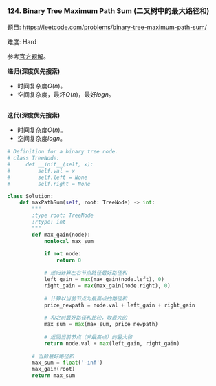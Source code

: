 ### 124. Binary Tree Maximum Path Sum (二叉树中的最大路径和)

题目:
<https://leetcode.com/problems/binary-tree-maximum-path-sum/>


难度:   Hard

参考[官方题解](https://leetcode-cn.com/problems/binary-tree-maximum-path-sum/solution/er-cha-shu-de-zui-da-lu-jing-he-by-leetcode/)。


**递归(深度优先搜索)**

- 时间复杂度$O(n)$。
- 空间复杂度，最坏$O(n)$，最好$logn$。

```python

```

**迭代(深度优先搜索)**

- 时间复杂度$O(n)$。
- 空间复杂度$logn$。

```python
# Definition for a binary tree node.
# class TreeNode:
#     def __init__(self, x):
#         self.val = x
#         self.left = None
#         self.right = None

class Solution:
    def maxPathSum(self, root: TreeNode) -> int:
        """
        :type root: TreeNode
        :rtype: int
        """
        def max_gain(node):
            nonlocal max_sum
            
            if not node:
                return 0

            # 递归计算左右节点路径最好路径和
            left_gain = max(max_gain(node.left), 0)
            right_gain = max(max_gain(node.right), 0)
            
            # 计算以当前节点为最高点的路径和
            price_newpath = node.val + left_gain + right_gain
            
            # 和之前最好路径和比较，取最大的
            max_sum = max(max_sum, price_newpath)
        
            # 返回当前节点（非最高点）的最大和
            return node.val + max(left_gain, right_gain)
   
        # 当前最好路径和
        max_sum = float('-inf')
        max_gain(root)
        return max_sum
```


